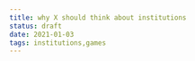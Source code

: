```yaml
---
title: why X should think about institutions
status: draft
date: 2021-01-03
tags: institutions,games
---
```

